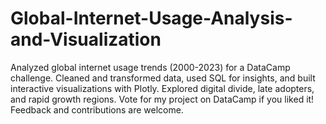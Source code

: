 # Global-Internet-Usage-Analysis-and-Visualization
Analyzed global internet usage trends (2000-2023) for a DataCamp challenge. Cleaned and transformed data, used SQL for insights, and built interactive visualizations with Plotly. Explored digital divide, late adopters, and rapid growth regions. Vote for my project on DataCamp if you liked it! Feedback and contributions are welcome.
